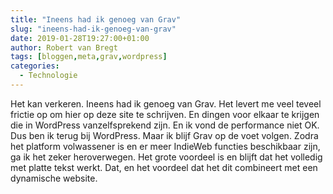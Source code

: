 ```yaml
---
title: "Ineens had ik genoeg van Grav"
slug: "ineens-had-ik-genoeg-van-grav"
date: 2019-01-28T19:27:00+01:00
author: Robert van Bregt
tags: [bloggen,meta,grav,wordpress]
categories:
  - Technologie
---
```

Het kan verkeren. Ineens had ik genoeg van Grav. Het levert me veel teveel frictie op om hier op deze site te schrijven. En dingen voor elkaar te krijgen die in WordPress vanzelfsprekend zijn. En ik vond de performance niet OK. Dus ben ik terug bij WordPress. Maar ik blijf Grav op de voet volgen. Zodra het platform volwassener is en er meer IndieWeb functies beschikbaar zijn, ga ik het zeker heroverwegen. Het grote voordeel is en blijft dat het volledig met platte tekst werkt. Dat, en het voordeel dat het dit combineert met een dynamische website.
